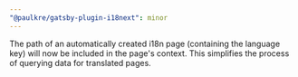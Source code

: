 ```yaml
---
"@paulkre/gatsby-plugin-i18next": minor
---
```


The path of an automatically created i18n page (containing the language key) will now be included in the page's context. This simplifies the process of querying data for translated pages.
